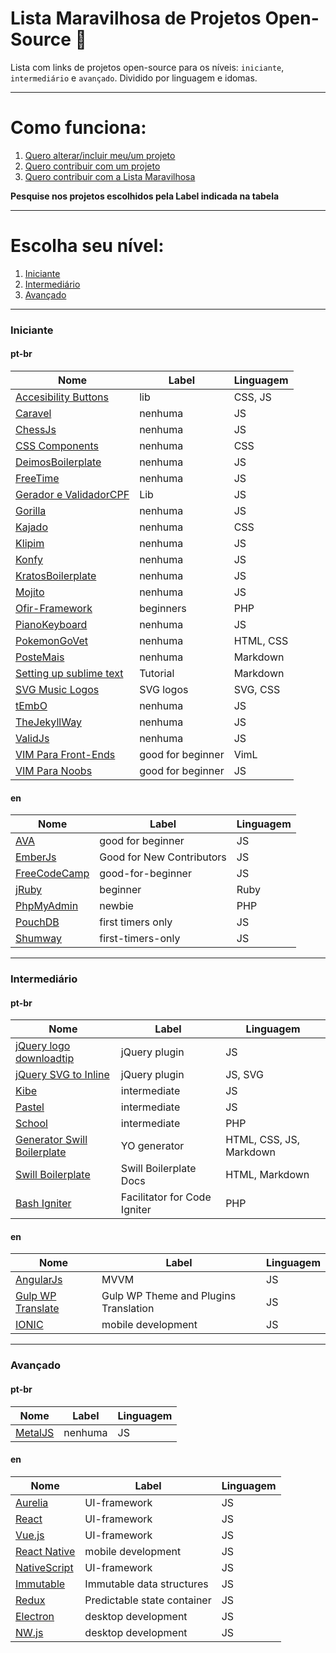 # Lista Maravilhosa de Projetos Open-Source :dancer:

Lista com links de projetos open-source para os níveis: `iniciante`, `intermediário` e `avançado`. Dividido por linguagem e idomas.

---

# Como funciona:
1. [Quero alterar/incluir meu/um projeto](meu-projeto.md)
2. [Quero contribuir com um projeto](contribuindo.md)
3. [Quero contribuir com a Lista Maravilhosa](contribuindo-lista.md)

**Pesquise nos projetos escolhidos pela Label indicada na tabela**

---


# Escolha seu nível:
1. [Iniciante](#iniciante)
2. [Intermediário](#intermediário)
3. [Avançado](#avançado)

---

### Iniciante
#### pt-br
Nome | Label | Linguagem
---- | ---- | ----
[Accesibility Buttons](https://github.com/tiagoporto/accessibility-buttons) | lib | CSS, JS
[Caravel](https://github.com/caravel-tool/caravel) | nenhuma | JS
[ChessJs](https://github.com/LFeh/chess) | nenhuma | JS
[CSS Components](https://github.com/LFeh/css-components) | nenhuma | CSS
[DeimosBoilerplate](https://github.com/ribeiroevandro/deimos-boilerplate) | nenhuma | JS
[FreeTime](https://github.com/free-time/) | nenhuma | JS
[Gerador e ValidadorCPF](https://github.com/tiagoporto/gerador-validador-cpf) | Lib | JS
[Gorilla](https://github.com/floripajs/gorilla) | nenhuma | JS
[Kajado](https://github.com/kajado) | nenhuma | CSS
[Klipim](https://github.com/floripajs/klipim) | nenhuma | JS
[Konfy](https://github.com/guantanamo/konfy) | nenhuma | JS
[KratosBoilerplate](https://github.com/LFeh/kratos-boilerplate) | nenhuma | JS
[Mojito](https://github.com/floripajs/mojito) | nenhuma | JS
[Ofir-Framework](https://github.com/valdiney/Ofir_Framework-0.1) | beginners | PHP
[PianoKeyboard](https://github.com/LFeh/piano) | nenhuma | JS
[PokemonGoVet](https://github.com/pokemongovet/pokemongo.vet.br) | nenhuma | HTML, CSS
[PosteMais](https://github.com/frontendbr/poste-mais) | nenhuma | Markdown
[Setting up sublime text](https://github.com/tiagoporto/setting-up-sublime-text) | Tutorial | Markdown
[SVG Music Logos](https://github.com/tiagoporto/svg-music-logos) | SVG logos | SVG, CSS
[tEmbO](https://github.com/guisouza/tEmbO) | nenhuma | JS
[TheJekyllWay](https://github.com/thejekyllway) | nenhuma | JS
[ValidJs](https://github.com/dleitee/valid.js) | nenhuma | JS
[VIM Para Front-Ends](https://github.com/VictorVoid/vim-frontend) | good for beginner | VimL
[VIM Para Noobs](https://github.com/woliveiras/vimparanoobs) | good for beginner | JS


#### en
Nome | Label | Linguagem
---- | ---- | ----
[AVA](https://github.com/avajs/ava/labels/good%20for%20beginner) | good for beginner | JS
[EmberJs](https://github.com/emberjs/ember.js/labels/Good%20for%20New%20Contributors) | Good for New Contributors | JS
[FreeCodeCamp](https://github.com/mozilla/shumway/labels/good-for-beginner) | good-for-beginner | JS
[jRuby](https://github.com/jruby/jruby/labels/beginner) | beginner | Ruby
[PhpMyAdmin](https://github.com/phpmyadmin/phpmyadmin/labels/newbie) | newbie | PHP
[PouchDB](https://github.com/pouchdb/pouchdb/labels/first%20timers%20only) | first timers only | JS
[Shumway](https://github.com/FreeCodeCamp/FreeCodeCamp/labels/first-timers-only) | first-timers-only | JS

---


### Intermediário
#### pt-br
Nome | Label | Linguagem
---- | ---- | ----
[jQuery logo downloadtip](https://github.com/tiagoporto/jquery-logo-downloadtip) | jQuery plugin | JS
[jQuery SVG to Inline](https://github.com/tiagoporto/jquery-svg-to-inline) | jQuery plugin | JS, SVG
[Kibe](https://github.com/woliveiras/kibe) | intermediate | JS
[Pastel](https://github.com/woliveiras/pastel) | intermediate | JS
[School](https://github.com/resultsystems/school) | intermediate | PHP
[Generator Swill Boilerplate](https://github.com/tiagoporto/generator-swill-boilerplate) | YO generator | HTML, CSS, JS, Markdown
[Swill Boilerplate](https://github.com/tiagoporto/generator-swill-boilerplate) | Swill Boilerplate Docs | HTML, Markdown
[Bash Igniter](https://github.com/omarkdev/bash-igniter) | Facilitator for Code Igniter | PHP

#### en
Nome | Label | Linguagem
---- | ---- | ----
[AngularJs](https://angularjs.org) | MVVM | JS
[Gulp WP Translate](https://github.com/upcesar/gulp-wp-translate) | Gulp WP Theme and Plugins Translation | JS
[IONIC](http://ionicframework.com) | mobile development | JS

---


### Avançado
#### pt-br
Nome | Label | Linguagem
---- | ---- | ----
[MetalJS](https://github.com/metal/metal.js) | nenhuma | JS

#### en
Nome | Label | Linguagem
---- | ---- | ----
[Aurelia](http://aurelia.io) | UI-framework | JS
[React](https://facebook.github.io/react) | UI-framework | JS
[Vue.js](http://vuejs.org) | UI-framework | JS
[React Native](https://facebook.github.io/react-native) | mobile development | JS
[NativeScript](https://www.nativescript.org) | UI-framework | JS
[Immutable](https://facebook.github.io/immutable-js) | Immutable data structures | JS
[Redux](https://facebook.github.io/react) | Predictable state container | JS
[Electron](http://electron.atom.io) | desktop development | JS
[NW.js](http://nwjs.io) | desktop development | JS